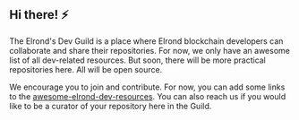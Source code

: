 ## Hi there! ⚡

The Elrond's Dev Guild is a place where Elrond blockchain developers can collaborate and share their repositories. For now, we only have an awesome list of all dev-related resources. But soon, there will be more practical repositories here. All will be open source. 

We encourage you to join and contribute. For now, you can add some links to the [awesome-elrond-dev-resources](https://github.com/ElrondDevGuild/awesome-elrond-dev-resources). You can also reach us if you would like to be a curator of your repository here in the Guild.
